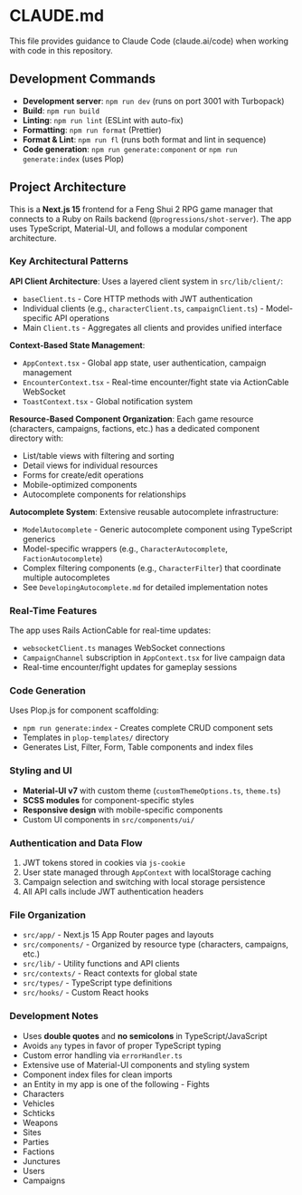 # CLAUDE.md

This file provides guidance to Claude Code (claude.ai/code) when working with code in this repository.

## Development Commands

- **Development server**: `npm run dev` (runs on port 3001 with Turbopack)
- **Build**: `npm run build`
- **Linting**: `npm run lint` (ESLint with auto-fix)
- **Formatting**: `npm run format` (Prettier)
- **Format & Lint**: `npm run fl` (runs both format and lint in sequence)
- **Code generation**: `npm run generate:component` or `npm run generate:index` (uses Plop)

## Project Architecture

This is a **Next.js 15** frontend for a Feng Shui 2 RPG game manager that connects to a Ruby on Rails backend (`@progressions/shot-server`). The app uses TypeScript, Material-UI, and follows a modular component architecture.

### Key Architectural Patterns

**API Client Architecture**: Uses a layered client system in `src/lib/client/`:
- `baseClient.ts` - Core HTTP methods with JWT authentication
- Individual clients (e.g., `characterClient.ts`, `campaignClient.ts`) - Model-specific API operations
- Main `Client.ts` - Aggregates all clients and provides unified interface

**Context-Based State Management**: 
- `AppContext.tsx` - Global app state, user authentication, campaign management
- `EncounterContext.tsx` - Real-time encounter/fight state via ActionCable WebSocket
- `ToastContext.tsx` - Global notification system

**Resource-Based Component Organization**: Each game resource (characters, campaigns, factions, etc.) has a dedicated component directory with:
- List/table views with filtering and sorting
- Detail views for individual resources
- Forms for create/edit operations
- Mobile-optimized components
- Autocomplete components for relationships

**Autocomplete System**: Extensive reusable autocomplete infrastructure:
- `ModelAutocomplete` - Generic autocomplete component using TypeScript generics
- Model-specific wrappers (e.g., `CharacterAutocomplete`, `FactionAutocomplete`)
- Complex filtering components (e.g., `CharacterFilter`) that coordinate multiple autocompletes
- See `DevelopingAutocomplete.md` for detailed implementation notes

### Real-Time Features

The app uses Rails ActionCable for real-time updates:
- `websocketClient.ts` manages WebSocket connections
- `CampaignChannel` subscription in `AppContext.tsx` for live campaign data
- Real-time encounter/fight updates for gameplay sessions

### Code Generation

Uses Plop.js for component scaffolding:
- `npm run generate:index` - Creates complete CRUD component sets
- Templates in `plop-templates/` directory
- Generates List, Filter, Form, Table components and index files

### Styling and UI

- **Material-UI v7** with custom theme (`customThemeOptions.ts`, `theme.ts`)
- **SCSS modules** for component-specific styles
- **Responsive design** with mobile-specific components
- Custom UI components in `src/components/ui/`

### Authentication and Data Flow

1. JWT tokens stored in cookies via `js-cookie`
2. User state managed through `AppContext` with localStorage caching
3. Campaign selection and switching with local storage persistence
4. All API calls include JWT authentication headers

### File Organization

- `src/app/` - Next.js 15 App Router pages and layouts
- `src/components/` - Organized by resource type (characters, campaigns, etc.)
- `src/lib/` - Utility functions and API clients
- `src/contexts/` - React contexts for global state
- `src/types/` - TypeScript type definitions
- `src/hooks/` - Custom React hooks

### Development Notes

- Uses **double quotes** and **no semicolons** in TypeScript/JavaScript
- Avoids `any` types in favor of proper TypeScript typing
- Custom error handling via `errorHandler.ts`
- Extensive use of Material-UI components and styling system
- Component index files for clean imports
- an Entity in my app is one of the following - Fights
- Characters
- Vehicles
- Schticks
- Weapons
- Sites
- Parties
- Factions
- Junctures
- Users
- Campaigns